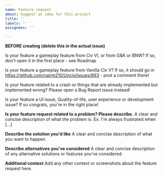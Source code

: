 ```yaml
---
name: Feature request
about: Suggest an idea for this project
title: ''
labels: ''
assignees: ''

---
```


**BEFORE creating (delete this in the actual issue)**

Is your feature a gameplay feature from Civ VI, or from G&K or BNW? If so, don't open it in the first place - see Roadmap

Is your feature a gameplay feature from Vanilla Civ V? If so, it should go in https://github.com/yairm210/Unciv/issues/663 - post a comment there!

Is your feature related to a crash or things that are already implemented but implemented wrong? Please open a Bug Report issue instead!

Is your feature a UI issue, Quality-of-life, user experience or development issue? If so congrats, you're in the right place!

**Is your feature request related to a problem? Please describe.**
A clear and concise description of what the problem is. Ex. I'm always frustrated when [...]

**Describe the solution you'd like**
A clear and concise description of what you want to happen.

**Describe alternatives you've considered**
A clear and concise description of any alternative solutions or features you've considered.

**Additional context**
Add any other context or screenshots about the feature request here.

